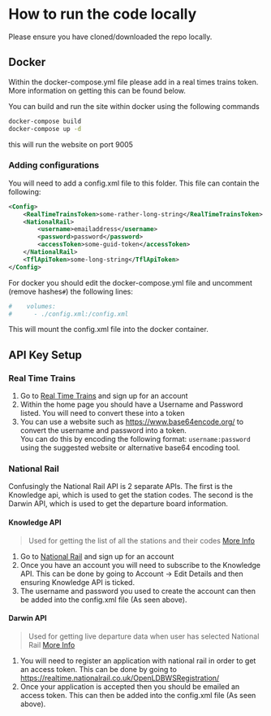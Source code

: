 # How to run the code locally

Please ensure you have cloned/downloaded the repo locally.

## Docker

Within the docker-compose.yml file please add in a real times trains token. More information on getting this can be found below.

You can build and run the site within docker using the following commands
```bash
docker-compose build
docker-compose up -d
```

this will run the website on port 9005

### Adding configurations

You will need to add a config.xml file to this folder. This file can contain the following:

```xml
<Config>
    <RealTimeTrainsToken>some-rather-long-string</RealTimeTrainsToken>
	<NationalRail>
		<username>emailaddress</username>
		<password>password</password>
		<accessToken>some-guid-token</accessToken>
	</NationalRail>
	<TflApiToken>some-long-string</TflApiToken>
</Config>

```

For docker you should edit the docker-compose.yml file and uncomment (remove hashes`#`) the following lines:

```yaml
#    volumes:
#      - ./config.xml:/config.xml
```

This will mount the config.xml file into the docker container.

## API Key Setup

### Real Time Trains

1. Go to [Real Time Trains](https://api.rtt.io/) and sign up for an account
2. Within the home page you should have a Username and Password listed. You will need to convert these into a token
3. You can use a website such as <https://www.base64encode.org/> to convert the username and password into a token.<br>
You can do this by encoding the following format: `username:password` using the suggested website or alternative base64 encoding tool.

### National Rail
Confusingly the National Rail API is 2 separate APIs. The first is the Knowledge api, which is used to get the station codes. The second is the Darwin API, which is used to get the departure board information.

#### Knowledge API
> Used for getting the list of all the stations and their codes
> [More Info](https://www.nationalrail.co.uk/developers/knowledgebase-data-feeds/)
1. Go to [National Rail](https://opendata.nationalrail.co.uk/) and sign up for an account
2. Once you have an account you will need to subscribe to the Knowledge API. This can be done by going to Account -> Edit Details and then ensuring Knowledge API is ticked.
3. The username and password you used to create the account can then be added into the config.xml file (As seen above).

#### Darwin API
> Used for getting live departure data when user has selected National Rail
> [More Info](https://www.nationalrail.co.uk/developers/darwin-data-feeds/)

1. You will need to register an application with national rail in order to get an access token. This can be done by going to <https://realtime.nationalrail.co.uk/OpenLDBWSRegistration/>
2. Once your application is accepted then you should be emailed an access token. This can then be added into the config.xml file (As seen above).